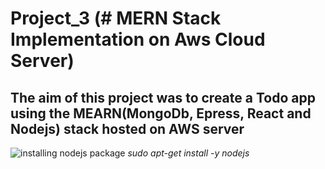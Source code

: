 # Project_3 (# MERN Stack Implementation on Aws Cloud Server)

## The aim of this project was to create a Todo app using the MEARN(MongoDb, Epress, React and Nodejs) stack hosted on AWS server

![installing nodejs package](https://user-images.githubusercontent.com/101065505/197886175-672abcf1-d1b5-4bd5-a2ac-2703b2fdb92a.png)
_sudo apt-get install -y nodejs_
